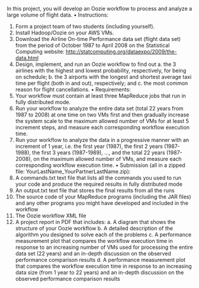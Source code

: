 In this project, you will develop an Oozie workflow to process and analyze a large volume of flight
data.
• Instructions:
1. Form a project team of two students (including yourself).
2. Install Hadoop/Oozie on your AWS VMs.
3. Download the Airline On-time Performance data set (flight data set) from the period of
October 1987 to April 2008 on the Statistical Computing website: http://statcomputing.org/dataexpo/2009/the-data.html
4. Design, implement, and run an Oozie workflow to find out
a. the 3 airlines with the highest and lowest probability, respectively, for being on
schedule;
b. the 3 airports with the longest and shortest average taxi time per flight (both in and
out), respectively; and
c. the most common reason for flight cancellations.
• Requirements:
1. Your workflow must contain at least three MapReduce jobs that run in fully distributed
mode.
2. Run your workflow to analyze the entire data set (total 22 years from 1987 to 2008) at one
time on two VMs first and then gradually increase the system scale to the maximum allowed
number of VMs for at least 5 increment steps, and measure each corresponding workflow
execution time.
3. Run your workflow to analyze the data in a progressive manner with an increment of 1 year,
i.e. the first year (1987), the first 2 years (1987-1988), the first 3 years (1987-1989), …, and
the total 22 years (1987-2008), on the maximum allowed number of VMs, and measure each
corresponding workflow execution time.
• Submission (all in a zipped file: YourLastName_YourPartnerLastName.zip):
1. A commands.txt text file that lists all the commands you used to run your code and produce
the required results in fully distributed mode
2. An output.txt text file that stores the final results from all the runs
3. The source code of your MapReduce programs (including the JAR files) and any other
programs you might have developed and included in the workflow
4. The Oozie workflow XML file
5. A project report in PDF that includes:
a. A diagram that shows the structure of your Oozie workflow
b. A detailed description of the algorithm you designed to solve each of the problems
c. A performance measurement plot that compares the workflow execution time in
response to an increasing number of VMs used for processing the entire data set (22
years) and an in-depth discussion on the observed performance comparison results
d. A performance measurement plot that compares the workflow execution time in
response to an increasing data size (from 1 year to 22 years) and an in-depth
discussion on the observed performance comparison results
